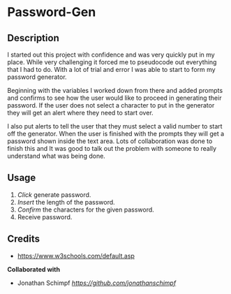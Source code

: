 # Password-Gen

## Description

I started out this project with confidence and was very quickly put in my place. While very challenging it forced me to pseudocode out everything that I had to do. With a lot of trial and error I was able to start to form my password generator.

Beginning with the variables I worked down from there and added prompts and confirms to see how the user would like to proceed in generating their password. If the user does not select a character to put in the generator they will get an alert where they need to start over.

I also put alerts to tell the user that they must select a valid number to start off the generator. When the user is finished with the prompts they will get a password shown inside the text area. Lots of collaboration was done to finish this and It was good to talk out the problem with someone to really understand what was being done.

## Usage

1. *Click* generate password.
2. *Insert* the length of the password.
3. *Confirm* the characters for the given password.
4. Receive password.

## Credits

* https://www.w3schools.com/default.asp

**Collaborated with**
* Jonathan Schimpf *https://github.com/jonathanschimpf*
